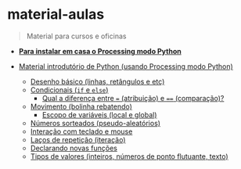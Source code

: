 # material-aulas
> Material para cursos e oficinas

- **[Para instalar em casa o Processing modo Python](https://abav.lugaralgum.com/como-instalar-o-processing-modo-python/)**

- [Material introdutório de Python (usando Processing modo Python)](//blob/master/Processing-Python)

  - [Desenho básico (linhas, retângulos e etc)](/Processing-Python/desenho-basico_py.md)
  - [Condicionais (`if` e `else`)](/Processing-Python/condicionais_py.md)
    - [Qual a diferença entre `=` (atribuição) e `==` (comparação)?](/Processing-Python/atribuicao-e-comparacao.md)
  - [Movimento (bolinha rebatendo)](/Processing-Python/movimento_py.md)
    - [Escopo de variáveis (local e global)](/Processing-Python/escopo_py.md)
  - [Números sorteados (pseudo-aleatórios)](/Processing-Python/numeros-aleatorios_py.md)
  - [Interação com teclado e mouse](/Processing-Python/input_py.md)
  - [Laços de repetição (iteração)](/Processing-Python/lacos_py.md)
  - [Declarando novas funções](/Processing-Python/funcoes_py.md)
  - [Tipos de valores (inteiros, números de ponto flutuante, texto)](/Processing-Python/tipagem_py.md)
